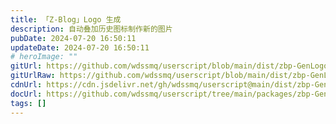 ```yaml
---
title: 「Z-Blog」Logo 生成
description: 自动叠加历史图标制作新的图片
pubDate: 2024-07-20 16:50:11
updateDate: 2024-07-20 16:50:11
# heroImage: ""
gitUrl: https://github.com/wdssmq/userscript/blob/main/dist/zbp-GenLogo.user.js
gitUrlRaw: https://github.com/wdssmq/userscript/blob/main/dist/zbp-GenLogo.user.js?raw=true
cdnUrl: https://cdn.jsdelivr.net/gh/wdssmq/userscript@main/dist/zbp-GenLogo.user.js
docUrl: https://github.com/wdssmq/userscript/tree/main/packages/zbp-GenLogo#readme
tags: []
---
```


